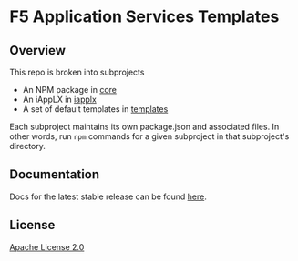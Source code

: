# F5 Application Services Templates

## Overview

This repo is broken into subprojects

* An NPM package in [core](core)
* An iAppLX in [iapplx](iapplx)
* A set of default templates in [templates](templates)

Each subproject maintains its own package.json and associated files.
In other words, run `npm` commands for a given subproject in that subproject's directory.

## Documentation

Docs for the latest stable release can be found [here](https://clouddocs.f5.com/products/extensions/f5-appsvcs-templates/latest/).

## License

[Apache License 2.0](https://choosealicense.com/licenses/apache-2.0/)
